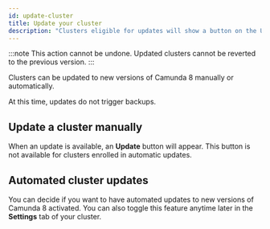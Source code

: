 ```yaml
---
id: update-cluster
title: Update your cluster
description: "Clusters eligible for updates will show a button on the UI."
---
```


:::note
This action cannot be undone. Updated clusters cannot be reverted to the previous version.
:::

Clusters can be updated to new versions of Camunda 8 manually or automatically.

At this time, updates do not trigger backups.

## Update a cluster manually

When an update is available, an **Update** button will appear. This button is not available for clusters enrolled in automatic updates.

## Automated cluster updates

You can decide if you want to have automated updates to new versions of Camunda 8 activated. You can also toggle this feature anytime later in the **Settings** tab of your cluster.
